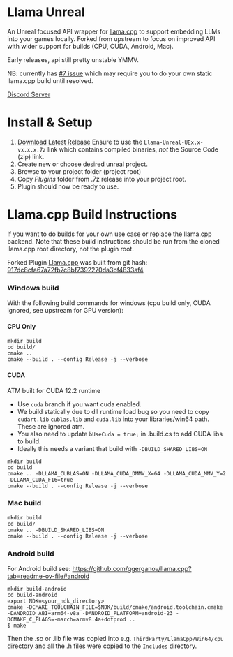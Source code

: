 # Llama Unreal

An Unreal focused API wrapper for [llama.cpp](https://github.com/ggerganov/llama.cpp) to support embedding LLMs into your games locally. Forked from upstream to focus on improved API with wider support for builds (CPU, CUDA, Android, Mac).

Early releases, api still pretty unstable YMMV.

NB: currently has [#7 issue](https://github.com/getnamo/Llama-Unreal/issues/7) which may require you to do your own static llama.cpp build until resolved.

[Discord Server](https://discord.gg/qfJUyxaW4s)

# Install & Setup

1. [Download Latest Release](https://github.com/getnamo/Llama-Unreal/releases) Ensure to use the `Llama-Unreal-UEx.x-vx.x.x.7z` link which contains compiled binaries, *not* the Source Code (zip) link.
2. Create new or choose desired unreal project.
3. Browse to your project folder (project root)
4. Copy *Plugins* folder from .7z release into your project root.
5. Plugin should now be ready to use.

# Llama.cpp Build Instructions

If you want to do builds for your own use case or replace the llama.cpp backend. Note that these build instructions should be run from the cloned llama.cpp root directory, not the plugin root.

Forked Plugin [Llama.cpp](https://github.com/ggerganov/llama.cpp) was built from git hash: [917dc8cfa67a72fb7c8bf7392270da3bf4833af4](https://github.com/ggerganov/llama.cpp/tree/917dc8cfa67a72fb7c8bf7392270da3bf4833af4)


### Windows build
With the following build commands for windows (cpu build only, CUDA ignored, see upstream for GPU version):

#### CPU Only

```
mkdir build
cd build/
cmake ..
cmake --build . --config Release -j --verbose
```

#### CUDA

ATM built for CUDA 12.2 runtime

- Use `cuda` branch if you want cuda enabled.
- We build statically due to dll runtime load bug so you need to copy `cudart.lib` `cublas.lib` and `cuda.lib` into your libraries/win64 path. These are ignored atm.
- You also need to update `bUseCuda = true;` in .build.cs to add CUDA libs to build.
- Ideally this needs a variant that build with `-DBUILD_SHARED_LIBS=ON`

```
mkdir build
cd build
cmake .. -DLLAMA_CUBLAS=ON -DLLAMA_CUDA_DMMV_X=64 -DLLAMA_CUDA_MMV_Y=2 -DLLAMA_CUDA_F16=true
cmake --build . --config Release -j --verbose
```

### Mac build

```
mkdir build
cd build/
cmake .. -DBUILD_SHARED_LIBS=ON
cmake --build . --config Release -j --verbose
```

### Android build

For Android build see: https://github.com/ggerganov/llama.cpp?tab=readme-ov-file#android

```
mkdir build-android
cd build-android
export NDK=<your_ndk_directory>
cmake -DCMAKE_TOOLCHAIN_FILE=$NDK/build/cmake/android.toolchain.cmake -DANDROID_ABI=arm64-v8a -DANDROID_PLATFORM=android-23 -DCMAKE_C_FLAGS=-march=armv8.4a+dotprod ..
$ make
```

Then the .so or .lib file was copied into e.g. `ThirdParty/LlamaCpp/Win64/cpu` directory and all the .h files were copied to the `Includes` directory.
